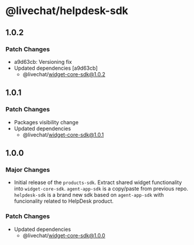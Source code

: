 # @livechat/helpdesk-sdk

## 1.0.2

### Patch Changes

- a9d63cb: Versioning fix
- Updated dependencies [a9d63cb]
  - @livechat/widget-core-sdk@1.0.2

## 1.0.1

### Patch Changes

- Packages visibility change
- Updated dependencies
  - @livechat/widget-core-sdk@1.0.1

## 1.0.0

### Major Changes

- Initial release of the `products-sdk`. Extract shared widget functionality into `widget-core-sdk`. `agent-app-sdk` is a copy/paste from previous repo. `helpdesk-sdk` is a brand new sdk based on `agent-app-sdk` with funcionality related to HelpDesk product.

### Patch Changes

- Updated dependencies
  - @livechat/widget-core-sdk@1.0.0
